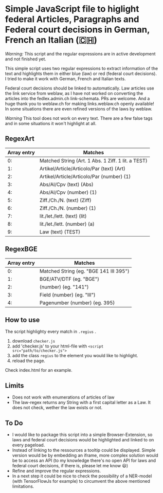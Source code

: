 # Simple JavaScript file to higlight federal Articles, Paragraphs and Federal court decisions in German, French an Italian (🇨🇭)

_Warning:_ This script and the regular expressions are in active development and not finished yet.

This simple script uses two regular expressions to extract information of the text and highlights them in either blue (law) or red (federal court decisions).
I tried to make it work with German, French and Italian texts.

Federal court decisions should be linked to automatically.
Law articles use the link service from weblaw, as I have not worked on converting the articles into the fedlex.admin.ch link-schemata. PRs are welcome.
And a huge thank you to weblaw.ch for making links.weblaw.ch openly available! In some situations there are even refined versions of the laws by weblaw.

_Warning_ This tool does not work on every text. There are a few false tags and in some situations it won't highlight at all.

## RegexArt

| Array entry | Matches                                            |
| ----------- | -------------------------------------------------- |
| 0:          | Matched String (Art. 1 Abs. 1 Ziff. 1 lit. a TEST) |
| 1:          | Artikel/Article/Articolo/Par (text) (Art)          |
| 2:          | Artikel/Article/Articolo/Par (number) (1)          |
| 3:          | Abs/Al/Cpv (text) (Abs)                            |
| 4:          | Abs/Al/Cpv (number) (1)                            |
| 5:          | Ziff./Ch./N. (text) (Ziff)                         |
| 6:          | Ziff./Ch./N. (number) (1)                          |
| 7:          | lit./let./lett. (text) (lit)                       |
| 8:          | lit./let./lett. (number) (a)                       |
| 9:          | Law (text) (TEST)                                  |

## RegexBGE

| Array entry | Matches                                |
| ----------- | -------------------------------------- |
| 0:          | Matched String (eg. "BGE 141 III 395") |
| 1:          | BGE/ATV/DTF (eg. "BGE")                |
| 2:          | (number) (eg. "141")                   |
| 3:          | Field (number) (eg. "III")             |
| 4:          | Pagenumber (number) (eg. 395)          |

## How to use

The script highlighty every match in `.regius` .

1. download `checker.js`
2. add 'checker.js' to your html-file with `<script src="path/to/checker.js">`
3. add the class `regius` to the element you would like to highlight.
4. reload the page.

Check index.html for an example.

## Limits

- Does not work with enumerations of articles of law
- The law-regex returns any String with a first capital letter as a Law. It does not check, wether the law exists or not.

## To Do

- I would like to package this script into a simple Browser-Extension, so laws and federal court decisions would be highlighted and linked to on every pageload.
- Instead of linking to the ressources a tooltip could be displayed. Simple version would be by embedding an iframe, more complex solution would be to access an API (to my knowledge there's no open API for laws and federal court decisions, if there is, please let me know 😃)
- Refine and improve the regular expressions.
- In a next step it could be nice to check the possibility of a NER-model (with TensorFlowJs for example) to circumvent the above mentioned limitations.
